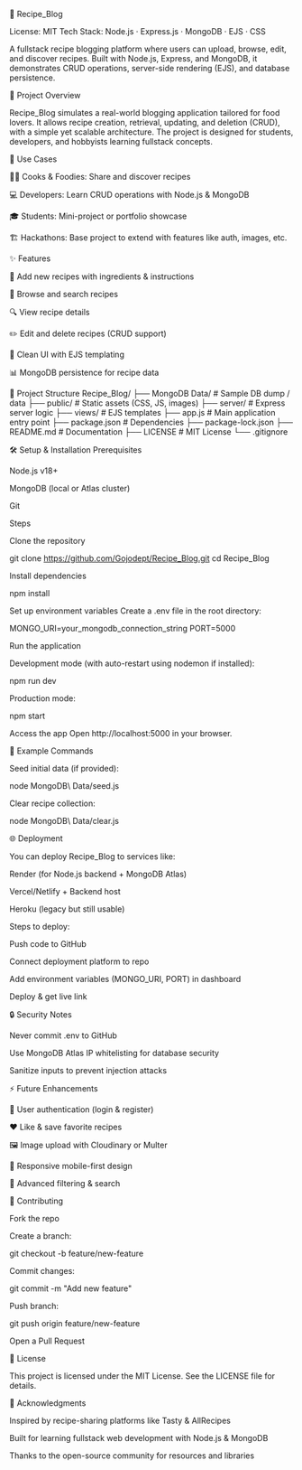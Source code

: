 🍳 Recipe_Blog

License: MIT
Tech Stack: Node.js · Express.js · MongoDB · EJS · CSS

A fullstack recipe blogging platform where users can upload, browse, edit, and discover recipes. Built with Node.js, Express, and MongoDB, it demonstrates CRUD operations, server-side rendering (EJS), and database persistence.

🎯 Project Overview

Recipe_Blog simulates a real-world blogging application tailored for food lovers. It allows recipe creation, retrieval, updating, and deletion (CRUD), with a simple yet scalable architecture. The project is designed for students, developers, and hobbyists learning fullstack concepts.

🚀 Use Cases

👨‍🍳 Cooks & Foodies: Share and discover recipes

💻 Developers: Learn CRUD operations with Node.js & MongoDB

🎓 Students: Mini-project or portfolio showcase

🏗 Hackathons: Base project to extend with features like auth, images, etc.

✨ Features

📝 Add new recipes with ingredients & instructions

📂 Browse and search recipes

🔍 View recipe details

✏️ Edit and delete recipes (CRUD support)

🎨 Clean UI with EJS templating

📊 MongoDB persistence for recipe data

📁 Project Structure
Recipe_Blog/
├── MongoDB Data/          # Sample DB dump / data
├── public/                # Static assets (CSS, JS, images)
├── server/                # Express server logic
├── views/                 # EJS templates
├── app.js                 # Main application entry point
├── package.json           # Dependencies
├── package-lock.json
├── README.md              # Documentation
├── LICENSE                # MIT License
└── .gitignore

🛠️ Setup & Installation
Prerequisites

Node.js v18+

MongoDB (local or Atlas cluster)

Git

Steps

Clone the repository

git clone https://github.com/Gojodept/Recipe_Blog.git
cd Recipe_Blog


Install dependencies

npm install


Set up environment variables
Create a .env file in the root directory:

MONGO_URI=your_mongodb_connection_string
PORT=5000


Run the application

Development mode (with auto-restart using nodemon if installed):

npm run dev


Production mode:

npm start


Access the app
Open http://localhost:5000
 in your browser.

🔧 Example Commands

Seed initial data (if provided):

node MongoDB\ Data/seed.js


Clear recipe collection:

node MongoDB\ Data/clear.js

🌐 Deployment

You can deploy Recipe_Blog to services like:

Render (for Node.js backend + MongoDB Atlas)

Vercel/Netlify + Backend host

Heroku (legacy but still usable)

Steps to deploy:

Push code to GitHub

Connect deployment platform to repo

Add environment variables (MONGO_URI, PORT) in dashboard

Deploy & get live link

🔒 Security Notes

Never commit .env to GitHub

Use MongoDB Atlas IP whitelisting for database security

Sanitize inputs to prevent injection attacks

⚡ Future Enhancements

🔐 User authentication (login & register)

❤️ Like & save favorite recipes

🖼️ Image upload with Cloudinary or Multer

📱 Responsive mobile-first design

🔎 Advanced filtering & search

🤝 Contributing

Fork the repo

Create a branch:

git checkout -b feature/new-feature


Commit changes:

git commit -m "Add new feature"


Push branch:

git push origin feature/new-feature


Open a Pull Request

📝 License

This project is licensed under the MIT License. See the LICENSE file for details.

🙏 Acknowledgments

Inspired by recipe-sharing platforms like Tasty & AllRecipes

Built for learning fullstack web development with Node.js & MongoDB

Thanks to the open-source community for resources and libraries
